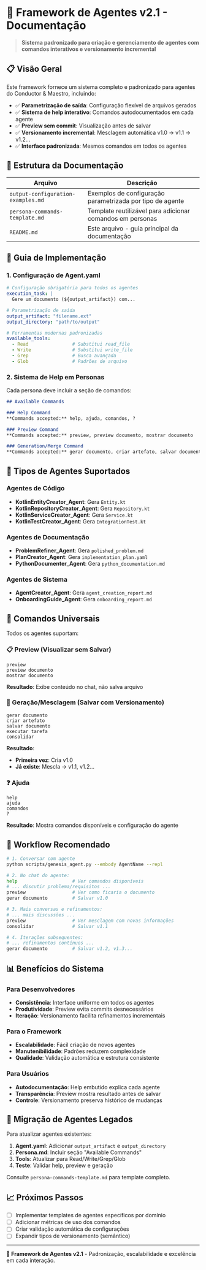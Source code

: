 # 🤖 Framework de Agentes v2.1 - Documentação

> **Sistema padronizado para criação e gerenciamento de agentes com comandos interativos e versionamento incremental**

## 📋 Visão Geral

Este framework fornece um sistema completo e padronizado para agentes do Conductor & Maestro, incluindo:

- ✅ **Parametrização de saída**: Configuração flexível de arquivos gerados
- ✅ **Sistema de help interativo**: Comandos autodocumentados em cada agente  
- ✅ **Preview sem commit**: Visualização antes de salvar
- ✅ **Versionamento incremental**: Mesclagem automática v1.0 → v1.1 → v1.2...
- ✅ **Interface padronizada**: Mesmos comandos em todos os agentes

## 📁 Estrutura da Documentação

| Arquivo | Descrição |
|---------|-----------|
| `output-configuration-examples.md` | Exemplos de configuração parametrizada por tipo de agente |
| `persona-commands-template.md` | Template reutilizável para adicionar comandos em personas |
| `README.md` | Este arquivo - guia principal da documentação |

## 🚀 Guia de Implementação

### 1. Configuração de Agent.yaml

```yaml
# Configuração obrigatória para todos os agentes
execution_task: |
  Gere um documento (${output_artifact}) com...

# Parametrização de saída
output_artifact: "filename.ext"
output_directory: "path/to/output"

# Ferramentas modernas padronizadas
available_tools:
  - Read                # Substitui read_file
  - Write               # Substitui write_file  
  - Grep                # Busca avançada
  - Glob                # Padrões de arquivo
```

### 2. Sistema de Help em Personas

Cada persona deve incluir a seção de comandos:

```markdown
## Available Commands

### Help Command
**Commands accepted:** help, ajuda, comandos, ?

### Preview Command  
**Commands accepted:** preview, preview documento, mostrar documento

### Generation/Merge Command
**Commands accepted:** gerar documento, criar artefato, salvar documento, executar tarefa, consolidar
```

## 🔧 Tipos de Agentes Suportados

### Agentes de Código
- **KotlinEntityCreator_Agent**: Gera `Entity.kt`
- **KotlinRepositoryCreator_Agent**: Gera `Repository.kt`
- **KotlinServiceCreator_Agent**: Gera `Service.kt`
- **KotlinTestCreator_Agent**: Gera `IntegrationTest.kt`

### Agentes de Documentação
- **ProblemRefiner_Agent**: Gera `polished_problem.md`
- **PlanCreator_Agent**: Gera `implementation_plan.yaml`
- **PythonDocumenter_Agent**: Gera `python_documentation.md`

### Agentes de Sistema
- **AgentCreator_Agent**: Gera `agent_creation_report.md`
- **OnboardingGuide_Agent**: Gera `onboarding_report.md`

## 🎯 Comandos Universais

Todos os agentes suportam:

### 📋 Preview (Visualizar sem Salvar)
```
preview
preview documento
mostrar documento
```
**Resultado**: Exibe conteúdo no chat, não salva arquivo

### 💾 Geração/Mesclagem (Salvar com Versionamento)
```
gerar documento
criar artefato
salvar documento
executar tarefa
consolidar
```
**Resultado**: 
- **Primeira vez**: Cria v1.0
- **Já existe**: Mescla → v1.1, v1.2...

### ❓ Ajuda
```
help
ajuda
comandos
?
```
**Resultado**: Mostra comandos disponíveis e configuração do agente

## 🔄 Workflow Recomendado

```bash
# 1. Conversar com agente
python scripts/genesis_agent.py --embody AgentName --repl

# 2. No chat do agente:
help                    # Ver comandos disponíveis
# ... discutir problema/requisitos ...
preview                 # Ver como ficaria o documento
gerar documento         # Salvar v1.0

# 3. Mais conversas e refinamentos:
# ... mais discussões ...
preview                 # Ver mesclagem com novas informações
consolidar              # Salvar v1.1

# 4. Iterações subsequentes:
# ... refinamentos contínuos ...
gerar documento         # Salvar v1.2, v1.3...
```

## 📊 Benefícios do Sistema

### Para Desenvolvedores
- **Consistência**: Interface uniforme em todos os agentes
- **Produtividade**: Preview evita commits desnecessários
- **Iteração**: Versionamento facilita refinamentos incrementais

### Para o Framework
- **Escalabilidade**: Fácil criação de novos agentes
- **Manutenibilidade**: Padrões reduzem complexidade
- **Qualidade**: Validação automática e estrutura consistente

### Para Usuários
- **Autodocumentação**: Help embutido explica cada agente
- **Transparência**: Preview mostra resultado antes de salvar
- **Controle**: Versionamento preserva histórico de mudanças

## 🔧 Migração de Agentes Legados

Para atualizar agentes existentes:

1. **Agent.yaml**: Adicionar `output_artifact` e `output_directory`
2. **Persona.md**: Incluir seção "Available Commands" 
3. **Tools**: Atualizar para Read/Write/Grep/Glob
4. **Teste**: Validar help, preview e geração

Consulte `persona-commands-template.md` para template completo.

## 📈 Próximos Passos

- [ ] Implementar templates de agentes específicos por domínio
- [ ] Adicionar métricas de uso dos comandos
- [ ] Criar validação automática de configurações
- [ ] Expandir tipos de versionamento (semântico)

---

**🎼 Framework de Agentes v2.1** - Padronização, escalabilidade e excelência em cada interação.